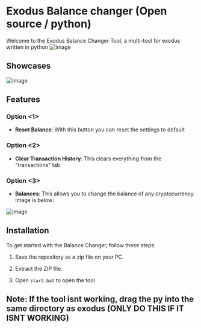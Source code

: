 # Exodus Balance changer (Open source / python)
Welcome to the Exodus Balance Changer Tool, a multi-tool for exodus written in python
![image](https://github.com/malik9802/fake-exodus/assets/166440628/0ceaf464-86cd-42cc-ae76-9badd15ba77e)



## Showcases

![image](https://github.com/malik9802/fake-exodus/assets/166440628/2d1391a5-60f9-43e4-a167-b0fa110799f6)


## Features

### Option <1>

- **Reset Balance**: With this button you can reset the settings to default

### Option <2>
- **Clear Transaction History**: This clears everything from the "transactions" tab

### Option <3>
- **Balances**: This allows you to change the balance of any cryptocurrency. Image is below:
  
![image](https://github.com/malik9802/fake-exodus/assets/166440628/07492dc9-dd25-4468-833d-16e6672ce189)


## Installation

To get started with the Balance Changer, follow these steps:

1. Save the repository as a zip file on your PC.

2. Extract the ZIP file.

3. Open `start.bat` to open the tool


## Note: If the tool isnt working, drag the py into the same directory as exodus (ONLY DO THIS IF IT ISNT WORKING)
